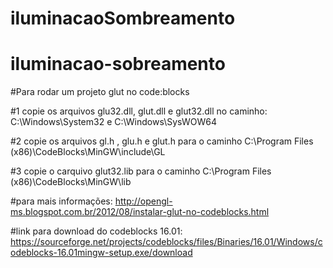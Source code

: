 # iluminacaoSombreamento
# iluminacao-sobreamento


#Para rodar um projeto glut no code:blocks

#1 copie os arquivos glu32.dll, glut.dll e glut32.dll no caminho: C:\Windows\System32 e C:\Windows\SysWOW64

#2 copie os arquivos gl.h , glu.h e glut.h para o caminho C:\Program Files (x86)\CodeBlocks\MinGW\include\GL

#3 copie o carquivo glut32.lib para o caminho C:\Program Files (x86)\CodeBlocks\MinGW\lib

#para mais informações: http://opengl-ms.blogspot.com.br/2012/08/instalar-glut-no-codeblocks.html

#link para download do codeblocks 16.01: https://sourceforge.net/projects/codeblocks/files/Binaries/16.01/Windows/codeblocks-16.01mingw-setup.exe/download
